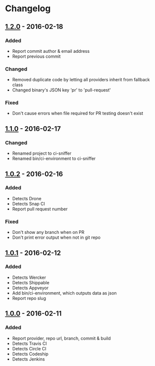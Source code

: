 # Changelog


## [1.2.0] - 2016-02-18
### Added
- Report commit author & email address
- Report previous commit

### Changed
- Removed duplicate code by letting all providers inherit from fallback class
- Changed binary's JSON key 'pr' to 'pull-request'

### Fixed
- Don't cause errors when file required for PR testing doesn't exist


## [1.1.0] - 2016-02-17
### Changed
- Renamed project to ci-sniffer
- Renamed bin/ci-environment to ci-sniffer


## [1.0.2] - 2016-02-16
### Added
- Detects Drone
- Detects Snap CI
- Report pull request number

### Fixed
- Don't show any branch when on PR
- Don't print error output when not in git repo


## [1.0.1] - 2016-02-12
### Added
- Detects Wercker
- Detects Shippable
- Detects Appveyor
- Add bin/ci-environment, which outputs data as json
- Report repo slug


## [1.0.0] - 2016-02-11
### Added
- Report provider, repo url, branch, commit & build
- Detects Travis CI
- Detects Circle CI
- Detects Codeship
- Detects Jenkins


[1.0.0]: https://github.com/matthiasmullie/ci-sniffer/compare/ab538de31ace283fcbe74e4d66a67d0c229af5a1...1.0.0
[1.0.1]: https://github.com/matthiasmullie/ci-sniffer/compare/1.0.0...1.0.1
[1.0.2]: https://github.com/matthiasmullie/ci-sniffer/compare/1.0.1...1.0.2
[1.1.0]: https://github.com/matthiasmullie/ci-sniffer/compare/1.0.2...1.1.0
[1.2.0]: https://github.com/matthiasmullie/ci-sniffer/compare/1.1.0...1.2.0
